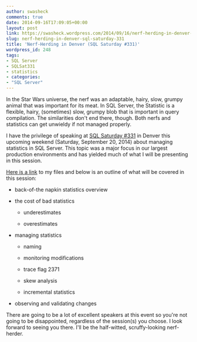 ```yaml
---
author: swasheck
comments: true
date: 2014-09-16T17:09:05+00:00
layout: post
link: https://swasheck.wordpress.com/2014/09/16/nerf-herding-in-denver-sql-saturday-331/
slug: nerf-herding-in-denver-sql-saturday-331
title: 'Nerf-Herding in Denver (SQL Saturday #331)'
wordpress_id: 248
tags:
- SQL Server
- SQLSat331
- statistics
- categories: 
- "SQL Server"
---
```


In the Star Wars universe, the nerf was an adaptable, hairy, slow, grumpy animal that was important for its meat. In SQL Server, the Statistic is a flexible, hairy, (sometimes) slow, grumpy blob that is important in query compilation. The similarities don't end there, though. Both nerfs and statistics can get unwieldy if not managed properly.

<!-- more -->

I have the privilege of speaking at [SQL Saturday #331](http://sqlsaturday.com/331/eventhome.aspx) in Denver this upcoming weekend (Saturday, September 20, 2014) about managing statistics in SQL Server. This topic was a major focus in our largest production environments and has yielded much of what I will be presenting in this session.

[Here is a link](https://app.box.com/s/3dz7a8n19go8n5t8zhak) to my files and below is an outline of what will be covered in this session:



	
  * back-of-the napkin statistics overview

	
  * the cost of bad statistics

	
    * underestimates

	
    * overestimates




	
  * managing statistics

	
    * naming

	
    * monitoring modifications

	
    * trace flag 2371

	
    * skew analysis

	
    * incremental statistics




	
  * observing and validating changes


There are going to be a lot of excellent speakers at this event so you're not going to be disappointed, regardless of the session(s) you choose. I look forward to seeing you there. I'll be the half-witted, scruffy-looking nerf-herder.
